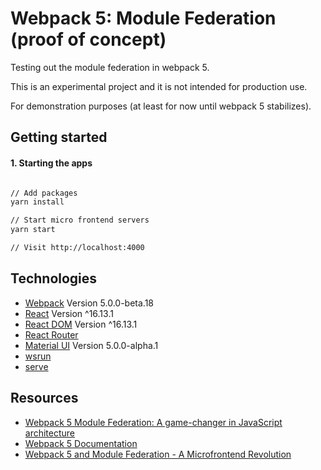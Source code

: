 # Webpack 5: Module Federation (proof of concept) 

Testing out the module federation in webpack 5.

This is an experimental project and it is not intended for production use. 

For demonstration purposes (at least for now until webpack 5 stabilizes).

## Getting started


#### 1. Starting the apps 

```sh

// Add packages 
yarn install

// Start micro frontend servers 
yarn start 

// Visit http://localhost:4000

```

## Technologies

- [Webpack](https://github.com/webpack/webpack) Version 5.0.0-beta.18
- [React](https://github.com/facebook/react) Version ^16.13.1
- [React DOM](https://github.com/facebook/react) Version ^16.13.1
- [React Router](https://github.com/ReactTraining/react-router)
- [Material UI](https://github.com/mui-org/material-ui) Version 5.0.0-alpha.1
- [wsrun](https://github.com/hfour/wsrun) 
- [serve](https://github.com/vercel/serve) 

## Resources

- [Webpack 5 Module Federation: A game-changer in JavaScript architecture](https://indepth.dev/webpack-5-module-federation-a-game-changer-in-javascript-architecture/)
- [Webpack 5 Documentation](https://webpack.js.org/concepts/module-federation/)
- [Webpack 5 and Module Federation - A Microfrontend Revolution](https://dev.to/marais/webpack-5-and-module-federation-4j1i)
